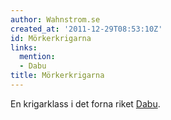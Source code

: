 ```yaml
---
author: Wahnstrom.se
created_at: '2011-12-29T08:53:10Z'
id: Mörkerkrigarna
links:
  mention:
  - Dabu
title: Mörkerkrigarna
---
```


En krigarklass i det forna riket [Dabu].

  [Dabu]: Dabu
